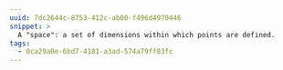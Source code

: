 ```yaml
---
uuid: 7dc2644c-8753-412c-ab00-f496d4970446
snippet: >
  A "space": a set of dimensions within which points are defined.
tags:
  - 0ca29a0e-6bd7-4181-a3ad-574a79ff83fc
---
```

